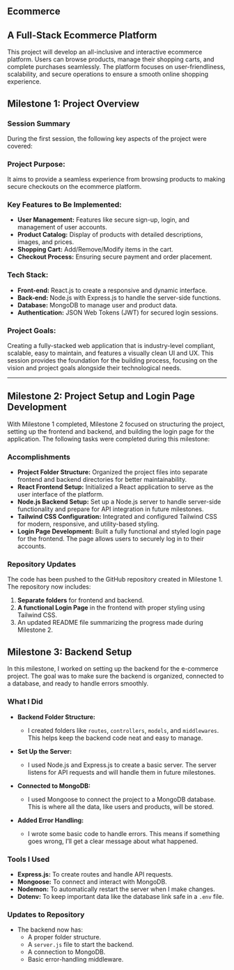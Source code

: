 ## Ecommerce

## A Full-Stack Ecommerce Platform

This project will develop an all-inclusive and interactive ecommerce platform. Users can browse products, manage their shopping carts, and complete purchases seamlessly. The platform focuses on user-friendliness, scalability, and secure operations to ensure a smooth online shopping experience.

## Milestone 1: Project Overview

### Session Summary

During the first session, the following key aspects of the project were covered:

### Project Purpose:

It aims to provide a seamless experience from browsing products to making secure checkouts on the ecommerce platform.

### Key Features to Be Implemented:

- **User Management:** Features like secure sign-up, login, and management of user accounts.
- **Product Catalog:** Display of products with detailed descriptions, images, and prices.
- **Shopping Cart:** Add/Remove/Modify items in the cart.
- **Checkout Process:** Ensuring secure payment and order placement.

### Tech Stack:

- **Front-end:** React.js to create a responsive and dynamic interface.
- **Back-end:** Node.js with Express.js to handle the server-side functions.
- **Database:** MongoDB to manage user and product data.
- **Authentication:** JSON Web Tokens (JWT) for secured login sessions.

### Project Goals:

Creating a fully-stacked web application that is industry-level compliant, scalable, easy to maintain, and features a visually clean UI and UX. This session provides the foundation for the building process, focusing on the vision and project goals alongside their technological needs.

---

## Milestone 2: Project Setup and Login Page Development

With Milestone 1 completed, Milestone 2 focused on structuring the project, setting up the frontend and backend, and building the login page for the application. The following tasks were completed during this milestone:

### Accomplishments 

- **Project Folder Structure:** Organized the project files into separate frontend and backend directories for better maintainability.
- **React Frontend Setup:** Initialized a React application to serve as the user interface of the platform.
- **Node.js Backend Setup:** Set up a Node.js server to handle server-side functionality and prepare for API integration in future milestones.
- **Tailwind CSS Configuration:** Integrated and configured Tailwind CSS for modern, responsive, and utility-based styling.
- **Login Page Development:** Built a fully functional and styled login page for the frontend. The page allows users to securely log in to their accounts.

### Repository Updates

The code has been pushed to the GitHub repository created in Milestone 1. The repository now includes:

1. **Separate folders** for frontend and backend.
2. **A functional Login Page** in the frontend with proper styling using Tailwind CSS.
3. An updated README file summarizing the progress made during Milestone 2.



## Milestone 3: Backend Setup  

In this milestone, I worked on setting up the backend for the e-commerce project. The goal was to make sure the backend is organized, connected to a database, and ready to handle errors smoothly.  

### What I Did  

- **Backend Folder Structure:**  
  - I created folders like `routes`, `controllers`, `models`, and `middlewares`. This helps keep the backend code neat and easy to manage.  

- **Set Up the Server:**  
  - I used Node.js and Express.js to create a basic server. The server listens for API requests and will handle them in future milestones.  

- **Connected to MongoDB:**  
  - I used Mongoose to connect the project to a MongoDB database. This is where all the data, like users and products, will be stored.  

- **Added Error Handling:**  
  - I wrote some basic code to handle errors. This means if something goes wrong, I’ll get a clear message about what happened.  

### Tools I Used  

- **Express.js:** To create routes and handle API requests.  
- **Mongoose:** To connect and interact with MongoDB.  
- **Nodemon:** To automatically restart the server when I make changes.  
- **Dotenv:** To keep important data like the database link safe in a `.env` file.  

### Updates to Repository  

- The backend now has:  
  - A proper folder structure.  
  - A `server.js` file to start the backend.  
  - A connection to MongoDB.  
  - Basic error-handling middleware.  



